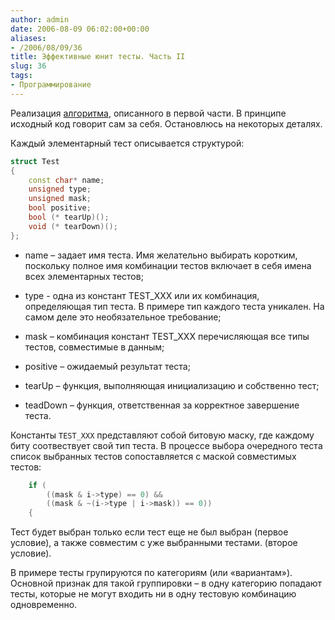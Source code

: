 ```yaml
---
author: admin
date: 2006-08-09 06:02:00+00:00
aliases:
- /2006/08/09/36
title: Эффективные юнит тесты. Часть II
slug: 36
tags:
- Программирование
---
```


Реализация [алгоритма](/2006/08/EffectiveUnitTests.cpp), описанного в первой части. В принципе исходный код говорит сам за себя. Остановлюсь на некоторых деталях.

<!--more-->Каждый элементарный тест описывается структурой:

```cpp
struct Test
{
    const char* name;
    unsigned type;
    unsigned mask;
    bool positive;
    bool (* tearUp)();
    void (* tearDown)();
};
```

  * name – задает имя теста. Имя желательно выбирать коротким, поскольку полное имя комбинации тестов включает в себя имена всех элементарных тестов;

  * type - одна из констант TEST_XXX или их комбинация, определяющая тип теста.  В примере  тип каждого теста уникален. На самом деле это необязательное требование;

  * mask – комбинация констант TEST_XXX перечисляющая все типы тестов, совместимые в данным;

  * positive – ожидаемый результат теста;

  * tearUp – функция, выполняющая инициализацию и собственно тест;

  * teadDown – функция, ответственная за корректное завершение теста.

Константы `TEST_XXX` представляют собой битовую маску, где каждому биту соотвествует свой тип теста. В процессе выбора очередного теста список выбранных тестов сопоставляется с маской совместимых тестов:

```cpp
    if (
        ((mask & i->type) == 0) &&
        ((mask & ~(i->type | i->mask)) == 0))
    {
```

Тест будет выбран только если тест еще не был выбран (первое условие), а также совместим с уже выбранными тестами. (второе условие).

В примере тесты групируются по категориям (или «вариантам»). Основной признак для такой группировки – в одну категорию попадают тесты, которые не могут входить ни в одну тестовую комбинацию одновременно.
